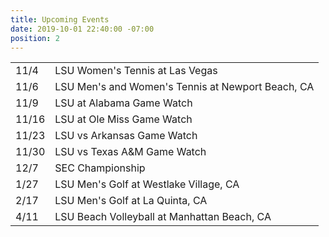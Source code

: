 ```yaml
---
title: Upcoming Events
date: 2019-10-01 22:40:00 -07:00
position: 2
---
```


<table>
<tr>
    <td>11/4</td>
    <td>LSU Women's Tennis at Las Vegas</td>
</tr>
<tr>
    <td>11/6</td>
    <td>LSU Men's and Women's Tennis at Newport Beach, CA</td>
</tr>
<tr>
    <td>11/9</td>
    <td>LSU at Alabama Game Watch</td>
</tr>
<tr>
    <td>11/16</td>
    <td>LSU at Ole Miss Game Watch</td>
</tr>
<tr>
    <td>11/23</td>
    <td>LSU vs Arkansas Game Watch</td>
</tr>
<tr>
    <td>11/30</td>
    <td>LSU vs Texas A&M Game Watch</td>
</tr>
<tr>
    <td>12/7</td>
    <td>SEC Championship</td>
</tr>
<tr>
    <td>1/27</td>
    <td>LSU Men's Golf at Westlake Village, CA</td>
</tr>
<tr>
    <td>2/17</td>
    <td>LSU Men's Golf at La Quinta, CA</td>
</tr>
<tr>
    <td>4/11</td>
    <td>LSU Beach Volleyball at Manhattan Beach, CA</td>
</tr>
</table>